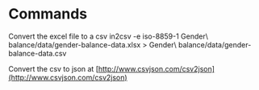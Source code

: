 # Commands

Convert the excel file to a csv
	in2csv -e iso-8859-1 Gender\ balance/data/gender-balance-data.xlsx > Gender\ balance/data/gender-balance-data.csv

<!-- Remove quote marks
	sed 's/"//g' data/gender-balance-data.csv > data/temp.csv && mv data/temp.csv data/gender-balance-data.csv -->

Convert the csv to json at [http://www.csvjson.com/csv2json](http://www.csvjson.com/csv2json)
